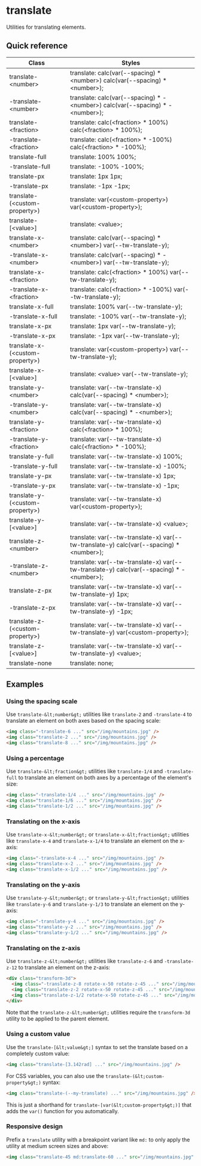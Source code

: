 # translate

Utilities for translating elements.



## Quick reference

| Class | Styles |
|---|---|
| translate-&lt;number&gt; | translate: calc(var(--spacing) * &lt;number&gt;) calc(var(--spacing) * &lt;number&gt;); |
| -translate-&lt;number&gt; | translate: calc(var(--spacing) * -&lt;number&gt;) calc(var(--spacing) * -&lt;number&gt;); |
| translate-&lt;fraction&gt; | translate: calc(&lt;fraction&gt; * 100%) calc(&lt;fraction&gt; * 100%); |
| -translate-&lt;fraction&gt; | translate: calc(&lt;fraction&gt; * -100%) calc(&lt;fraction&gt; * -100%); |
| translate-full | translate: 100% 100%; |
| -translate-full | translate: -100% -100%; |
| translate-px | translate: 1px 1px; |
| -translate-px | translate: -1px -1px; |
| translate-(&lt;custom-property&gt;) | translate: var(&lt;custom-property&gt;) var(&lt;custom-property&gt;); |
| translate-[&lt;value&gt;] | translate: &lt;value&gt;; |
| translate-x-&lt;number&gt; | translate: calc(var(--spacing) * &lt;number&gt;) var(--tw-translate-y); |
| -translate-x-&lt;number&gt; | translate: calc(var(--spacing) * -&lt;number&gt;) var(--tw-translate-y); |
| translate-x-&lt;fraction&gt; | translate: calc(&lt;fraction&gt; * 100%) var(--tw-translate-y); |
| -translate-x-&lt;fraction&gt; | translate: calc(&lt;fraction&gt; * -100%) var(--tw-translate-y); |
| translate-x-full | translate: 100% var(--tw-translate-y); |
| -translate-x-full | translate: -100% var(--tw-translate-y); |
| translate-x-px | translate: 1px var(--tw-translate-y); |
| -translate-x-px | translate: -1px var(--tw-translate-y); |
| translate-x-(&lt;custom-property&gt;) | translate: var(&lt;custom-property&gt;) var(--tw-translate-y); |
| translate-x-[&lt;value&gt;] | translate: &lt;value&gt; var(--tw-translate-y); |
| translate-y-&lt;number&gt; | translate: var(--tw-translate-x) calc(var(--spacing) * &lt;number&gt;); |
| -translate-y-&lt;number&gt; | translate: var(--tw-translate-x) calc(var(--spacing) * -&lt;number&gt;); |
| translate-y-&lt;fraction&gt; | translate: var(--tw-translate-x) calc(&lt;fraction&gt; * 100%); |
| -translate-y-&lt;fraction&gt; | translate: var(--tw-translate-x) calc(&lt;fraction&gt; * -100%); |
| translate-y-full | translate: var(--tw-translate-x) 100%; |
| -translate-y-full | translate: var(--tw-translate-x) -100%; |
| translate-y-px | translate: var(--tw-translate-x) 1px; |
| -translate-y-px | translate: var(--tw-translate-x) -1px; |
| translate-y-(&lt;custom-property&gt;) | translate: var(--tw-translate-x) var(&lt;custom-property&gt;); |
| translate-y-[&lt;value&gt;] | translate: var(--tw-translate-x) &lt;value&gt;; |
| translate-z-&lt;number&gt; | translate: var(--tw-translate-x) var(--tw-translate-y) calc(var(--spacing) * &lt;number&gt;); |
| -translate-z-&lt;number&gt; | translate: var(--tw-translate-x) var(--tw-translate-y) calc(var(--spacing) * -&lt;number&gt;); |
| translate-z-px | translate: var(--tw-translate-x) var(--tw-translate-y) 1px; |
| -translate-z-px | translate: var(--tw-translate-x) var(--tw-translate-y) -1px; |
| translate-z-(&lt;custom-property&gt;) | translate: var(--tw-translate-x) var(--tw-translate-y) var(&lt;custom-property&gt;); |
| translate-z-[&lt;value&gt;] | translate: var(--tw-translate-x) var(--tw-translate-y) &lt;value&gt;; |
| translate-none | translate: none; |

## Examples

### Using the spacing scale

Use `translate-&lt;number&gt;` utilities like `translate-2` and `-translate-4` to translate an element on both axes based on the spacing scale:

```html
<img class="-translate-6 ..." src="/img/mountains.jpg" />
<img class="translate-2 ..." src="/img/mountains.jpg" />
<img class="translate-8 ..." src="/img/mountains.jpg" />
```

### Using a percentage

Use `translate-&lt;fraction&gt;` utilities like `translate-1/4` and `-translate-full` to translate an element on both axes by a percentage of the element's size:

```html
<img class="-translate-1/4 ..." src="/img/mountains.jpg" />
<img class="translate-1/6 ..." src="/img/mountains.jpg" />
<img class="translate-1/2 ..." src="/img/mountains.jpg" />
```

### Translating on the x-axis

Use `translate-x-&lt;number&gt;` or `translate-x-&lt;fraction&gt;` utilities like `translate-x-4` and `translate-x-1/4` to translate an element on the x-axis:

```html
<img class="-translate-x-4 ..." src="/img/mountains.jpg" />
<img class="translate-x-2 ..." src="/img/mountains.jpg" />
<img class="translate-x-1/2 ..." src="/img/mountains.jpg" />
```

### Translating on the y-axis

Use `translate-y-&lt;number&gt;` or `translate-y-&lt;fraction&gt;` utilities like `translate-y-6` and `translate-y-1/3` to translate an element on the y-axis:

```html
<img class="-translate-y-4 ..." src="/img/mountains.jpg" />
<img class="translate-y-2 ..." src="/img/mountains.jpg" />
<img class="translate-y-1/2 ..." src="/img/mountains.jpg" />
```

### Translating on the z-axis

Use `translate-z-&lt;number&gt;` utilities like `translate-z-6` and `-translate-z-12` to translate an element on the z-axis:

```html
<div class="transform-3d">
  <img class="-translate-z-8 rotate-x-50 rotate-z-45 ..." src="/img/mountains.jpg" />
  <img class="translate-z-2 rotate-x-50 rotate-z-45 ..." src="/img/mountains.jpg" />
  <img class="translate-z-1/2 rotate-x-50 rotate-z-45 ..." src="/img/mountains.jpg" />
</div>
```

Note that the `translate-z-&lt;number&gt;` utilities require the `transform-3d` utility to be applied to the parent element.

### Using a custom value

Use the `translate-[&lt;value&gt;]` syntax to set the translate based on a completely custom value:

```html
<img class="translate-[3.142rad] ..." src="/img/mountains.jpg" />
```

For CSS variables, you can also use the `translate-(&lt;custom-property&gt;)` syntax:

```html
<img class="translate-(--my-translate) ..." src="/img/mountains.jpg" />
```

This is just a shorthand for `translate-[var(&lt;custom-property&gt;)]` that adds the `var()` function for you automatically.

### Responsive design

Prefix a `translate` utility with a breakpoint variant like `md:` to only apply the utility at medium screen sizes and above:

```html
<img class="translate-45 md:translate-60 ..." src="/img/mountains.jpg" />
```

